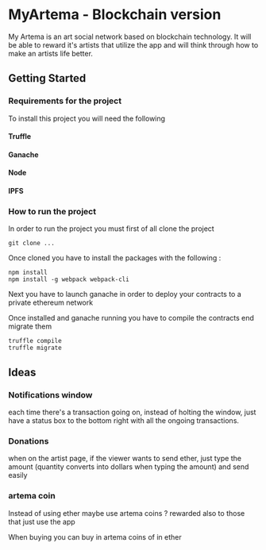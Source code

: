 
# MyArtema - Blockchain version
My Artema is an art social network based on blockchain technology. It will be able to reward it's artists that utilize the app and will think through how to make an artists life better.

## Getting Started

### Requirements for the project 

To install this project you will need the following

#### Truffle

#### Ganache

#### Node

#### IPFS

### How to run the project

In order to run the project you must first of all clone the project

```
git clone ...
```

Once cloned you have to install the packages with the following :

```
npm install
npm install -g webpack webpack-cli
```

Next you have to launch ganache in order to deploy your contracts to a private ethereum network

Once installed and ganache running you have to compile the contracts end migrate them

```
truffle compile
truffle migrate
```

## Ideas

### Notifications window

each time there's a transaction going on, instead of holting the window, just have a status box to the bottom right with all the ongoing transactions. 

### Donations

when on the artist page, if the viewer wants to send ether, just type the amount (quantity converts into dollars when typing the amount) and send easily

### artema coin 

Instead of using ether maybe use artema coins ? rewarded also to those that just use the app

When buying you can buy in artema coins of in ether

